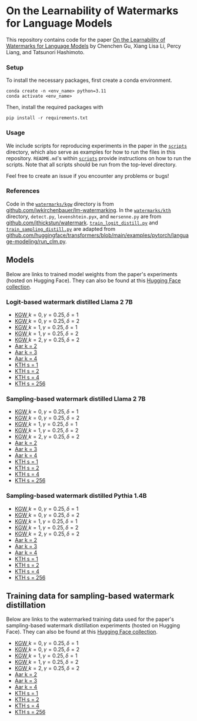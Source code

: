 # On the Learnability of Watermarks for Language Models

This repository contains code for the paper [On the Learnability of Watermarks for Language Models](https://arxiv.org/abs/2312.04469) by Chenchen Gu, Xiang Lisa Li, Percy Liang, and Tatsunori Hashimoto.

### Setup

To install the necessary packages, first create a conda environment.
```
conda create -n <env_name> python=3.11
conda activate <env_name>
```
Then, install the required packages with 
```
pip install -r requirements.txt
```

### Usage

We include scripts for reproducing experiments in the paper in the [`scripts`](scripts) directory, which also serve as examples for how to run the files in this repository. `README.md`'s within [`scripts`](scripts) provide instructions on how to run the scripts. Note that all scripts should be run from the top-level directory.

Feel free to create an issue if you encounter any problems or bugs!

### References

Code in the [`watermarks/kgw`](watermarks/kgw) directory is from [github.com/jwkirchenbauer/lm-watermarking](https://github.com/jwkirchenbauer/lm-watermarking). In the [`watermarks/kth`](watermarks/kth) directory, `detect.py`, `levenshtein.pyx`, and `mersenne.py` are from [github.com/jthickstun/watermark](https://github.com/jthickstun/watermark). [`train_logit_distill.py`](train_logit_distill.py) and [`train_sampling_distill.py`](train_sampling_distill.py) are adapted from [github.com/huggingface/transformers/blob/main/examples/pytorch/language-modeling/run_clm.py](https://github.com/huggingface/transformers/blob/main/examples/pytorch/language-modeling/run_clm.py).

## Models

Below are links to trained model weights from the paper's experiments (hosted on Hugging Face). They can also be found at this [Hugging Face collection](https://huggingface.co/collections/cygu/on-the-learnability-of-watermarks-for-language-models-663b6f7e077aba104d461497).

### Logit-based watermark distilled Llama 2 7B

- [KGW ](https://huggingface.co/cygu/llama-2-7b-logit-watermark-distill-kgw-k0-gamma0.25-delta1)$k = 0, \gamma = 0.25, \delta = 1$
- [KGW ](https://huggingface.co/cygu/llama-2-7b-logit-watermark-distill-kgw-k0-gamma0.25-delta2)$k = 0, \gamma = 0.25, \delta = 2$
- [KGW ](https://huggingface.co/cygu/llama-2-7b-logit-watermark-distill-kgw-k1-gamma0.25-delta1)$k = 1, \gamma = 0.25, \delta = 1$
- [KGW ](https://huggingface.co/cygu/llama-2-7b-logit-watermark-distill-kgw-k1-gamma0.25-delta2)$k = 1, \gamma = 0.25, \delta = 2$
- [KGW ](https://huggingface.co/cygu/llama-2-7b-logit-watermark-distill-kgw-k2-gamma0.25-delta2)$k = 2, \gamma = 0.25, \delta = 2$
- [Aar k = 2](https://huggingface.co/cygu/llama-2-7b-logit-watermark-distill-aar-k2)
- [Aar k = 3](https://huggingface.co/cygu/llama-2-7b-logit-watermark-distill-aar-k3)
- [Aar k = 4](https://huggingface.co/cygu/llama-2-7b-logit-watermark-distill-aar-k4)
- [KTH s = 1](https://huggingface.co/cygu/llama-2-7b-logit-watermark-distill-kth-shift1)
- [KTH s = 2](https://huggingface.co/cygu/llama-2-7b-logit-watermark-distill-kth-shift2)
- [KTH s = 4](https://huggingface.co/cygu/llama-2-7b-logit-watermark-distill-kth-shift4)
- [KTH s = 256](https://huggingface.co/cygu/llama-2-7b-logit-watermark-distill-kth-shift256)

### Sampling-based watermark distilled Llama 2 7B

- [KGW ](https://huggingface.co/cygu/llama-2-7b-sampling-watermark-distill-kgw-k0-gamma0.25-delta1)$k = 0, \gamma = 0.25, \delta = 1$
- [KGW ](https://huggingface.co/cygu/llama-2-7b-sampling-watermark-distill-kgw-k0-gamma0.25-delta2)$k = 0, \gamma = 0.25, \delta = 2$
- [KGW ](https://huggingface.co/cygu/llama-2-7b-sampling-watermark-distill-kgw-k1-gamma0.25-delta1)$k = 1, \gamma = 0.25, \delta = 1$
- [KGW ](https://huggingface.co/cygu/llama-2-7b-sampling-watermark-distill-kgw-k1-gamma0.25-delta2)$k = 1, \gamma = 0.25, \delta = 2$
- [KGW ](https://huggingface.co/cygu/llama-2-7b-sampling-watermark-distill-kgw-k2-gamma0.25-delta2)$k = 2, \gamma = 0.25, \delta = 2$
- [Aar k = 2](https://huggingface.co/cygu/llama-2-7b-sampling-watermark-distill-aar-k2)
- [Aar k = 3](https://huggingface.co/cygu/llama-2-7b-sampling-watermark-distill-aar-k3)
- [Aar k = 4](https://huggingface.co/cygu/llama-2-7b-sampling-watermark-distill-aar-k4)
- [KTH s = 1](https://huggingface.co/cygu/llama-2-7b-sampling-watermark-distill-kth-shift1)
- [KTH s = 2](https://huggingface.co/cygu/llama-2-7b-sampling-watermark-distill-kth-shift2)
- [KTH s = 4](https://huggingface.co/cygu/llama-2-7b-sampling-watermark-distill-kth-shift4)
- [KTH s = 256](https://huggingface.co/cygu/llama-2-7b-sampling-watermark-distill-kth-shift256)

### Sampling-based watermark distilled Pythia 1.4B

- [KGW ](https://huggingface.co/cygu/pythia-1.4b-sampling-watermark-distill-kgw-k0-gamma0.25-delta1)$k = 0, \gamma = 0.25, \delta = 1$
- [KGW ](https://huggingface.co/cygu/pythia-1.4b-sampling-watermark-distill-kgw-k0-gamma0.25-delta2)$k = 0, \gamma = 0.25, \delta = 2$
- [KGW ](https://huggingface.co/cygu/pythia-1.4b-sampling-watermark-distill-kgw-k1-gamma0.25-delta1)$k = 1, \gamma = 0.25, \delta = 1$
- [KGW ](https://huggingface.co/cygu/pythia-1.4b-sampling-watermark-distill-kgw-k1-gamma0.25-delta2)$k = 1, \gamma = 0.25, \delta = 2$
- [KGW ](https://huggingface.co/cygu/pythia-1.4b-sampling-watermark-distill-kgw-k2-gamma0.25-delta2)$k = 2, \gamma = 0.25, \delta = 2$
- [Aar k = 2](https://huggingface.co/cygu/pythia-1.4b-sampling-watermark-distill-aar-k2)
- [Aar k = 3](https://huggingface.co/cygu/pythia-1.4b-sampling-watermark-distill-aar-k3)
- [Aar k = 4](https://huggingface.co/cygu/pythia-1.4b-sampling-watermark-distill-aar-k4)
- [KTH s = 1](https://huggingface.co/cygu/pythia-1.4b-sampling-watermark-distill-kth-shift1)
- [KTH s = 2](https://huggingface.co/cygu/pythia-1.4b-sampling-watermark-distill-kth-shift2)
- [KTH s = 4](https://huggingface.co/cygu/pythia-1.4b-sampling-watermark-distill-kth-shift4)
- [KTH s = 256](https://huggingface.co/cygu/pythia-1.4b-sampling-watermark-distill-kth-shift256)

## Training data for sampling-based watermark distillation

Below are links to the watermarked training data used for the paper's sampling-based watermark distillation experiments (hosted on Hugging Face). They can also be found at this [Hugging Face collection](https://huggingface.co/collections/cygu/on-the-learnability-of-watermarks-for-language-models-663b6f7e077aba104d461497).

- [KGW ](https://huggingface.co/datasets/cygu/sampling-distill-train-data-kgw-k0-gamma0.25-delta1)$k = 0, \gamma = 0.25, \delta = 1$
- [KGW ](https://huggingface.co/datasets/cygu/sampling-distill-train-data-kgw-k0-gamma0.25-delta2)$k = 0, \gamma = 0.25, \delta = 2$
- [KGW ](https://huggingface.co/datasets/cygu/sampling-distill-train-data-kgw-k1-gamma0.25-delta1)$k = 1, \gamma = 0.25, \delta = 1$
- [KGW ](https://huggingface.co/datasets/cygu/sampling-distill-train-data-kgw-k1-gamma0.25-delta2)$k = 1, \gamma = 0.25, \delta = 2$
- [KGW ](https://huggingface.co/datasets/cygu/sampling-distill-train-data-kgw-k2-gamma0.25-delta2)$k = 2, \gamma = 0.25, \delta = 2$
- [Aar k = 2](https://huggingface.co/datasets/cygu/sampling-distill-train-data-aar-k2)
- [Aar k = 3](https://huggingface.co/datasets/cygu/sampling-distill-train-data-aar-k3)
- [Aar k = 4](https://huggingface.co/datasets/cygu/sampling-distill-train-data-aar-k4)
- [KTH s = 1](https://huggingface.co/datasets/cygu/sampling-distill-train-data-kth-shift1)
- [KTH s = 2](https://huggingface.co/datasets/cygu/sampling-distill-train-data-kth-shift2)
- [KTH s = 4](https://huggingface.co/datasets/cygu/sampling-distill-train-data-kth-shift4)
- [KTH s = 256](https://huggingface.co/datasets/cygu/sampling-distill-train-data-kth-shift256)
